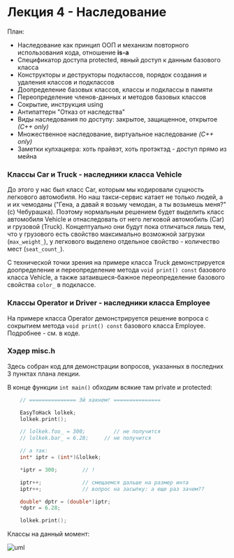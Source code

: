 # Лекция 4 - Наследование

План:

* Наследование как принцип ООП и механизм повторного использования кода, отношение **is-a**
* Спецификатор доступа protected, явный доступ к данным базового класса
* Конструкторы и деструкторы подклассов, порядок создания и удаления классов и подклассов
* Доопределение базовых классов, классы и подклассы в памяти
* Переопределение членов-данных и методов базовых классов
* Сокрытие, инструкция using
* Антипаттерн "Отказ от наследства"
* Виды наследования по доступу: закрытое, защищенное, открытое *(С++ only)*
* Множественное наследование, виртуальное наследование *(C++ only)*
* Заметки кулхацкера: хоть прайвэт, хоть протэктэд - доступ прямо из мейна


### Классы Car и Truck - наследники класса Vehicle

До этого у нас был класс Car, которым мы кодировали сущность легкового автомобиля. Но наш такси-сервис катает не только людей, а и их чемоданы ("Гена, а давай я возьму чемодан, а ты возьмешь меня?" (с) Чебурашка). Поэтому нормальным решением будет выделить класс автомобиля Vehicle и отнаследовать от него легковой автомобиль (Car) и грузовой (Truck). Концептуально они будут пока отличаться лишь тем, что у грузового есть свойство максимально возможной загрузки (```max_weight_```), у легкового выделено отдельное свойство - количество мест (```seat_count_```).

С технической точки зрения на примере класса Truck демонстрируется доопределение и переопределение метода ```void print() const``` базового класса Vehicle, а также затаившеся-бажное переопределение базового свойства ```color_``` в подклассе.


### Классы Operator и Driver - наследники класса Employee

На примере класса Operator демонстрируется решение вопроса с сокрытием метода ```void print() const``` базового класса Employee. Подробнее - см. в коде.


### Хэдер misc.h

Здесь собран код для демонстрации вопросов, указанных в последних 3 пунктах плана лекции.

В конце функции ```int main()``` обходим всякие там private и protected:

```C++
    // =============== Эй хакнем! ===============

    EasyToHack lolkek;
    lolkek.print();

    // lolkek.foo_ = 300;         // не получится
    // lolkek.bar_ = 6.28;     // не получится

    // а так:
    int* iptr = (int*)&lolkek;

    *iptr = 300;        // !

    iptr++;             // смещаемся дальше на размер инта
    iptr++;             // вопрос на засыпку: а еще раз зачем??

    double* dptr = (double*)iptr;
    *dptr = 6.28;

    lolkek.print();
```


Классы на данный момент: 

![uml](https://github.com/ar1st0crat/CppCourse/blob/master/Lectures/Lec04%20-%20Inheritance/uml.png)
